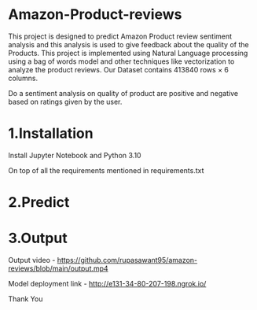 # Amazon-Product-reviews

This project is designed to predict Amazon Product review sentiment analysis and this analysis is used to give feedback about the quality of the Products. This project is implemented using Natural Language processing using a bag of words model and other techniques like vectorization to analyze the product reviews.
  Our Dataset contains 413840 rows × 6 columns.
  
  Do a sentiment analysis on quality of product are positive and negative based on ratings given by the user.
  
 # 1.Installation
 
  Install Jupyter Notebook and Python 3.10
  
  On top of all the requirements mentioned in requirements.txt
  
 # 2.Predict 
 
 
  
 # 3.Output
 
 Output video - https://github.com/rupasawant95/amazon-reviews/blob/main/output.mp4
 
 Model deployment link - http://e131-34-80-207-198.ngrok.io/
 
 
Thank You 
